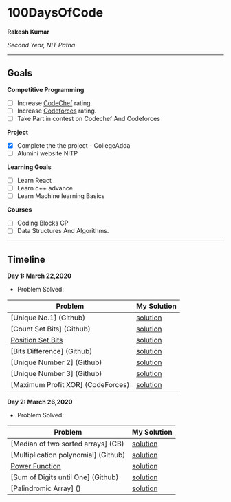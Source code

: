 # 100DaysOfCode

**Rakesh Kumar**

*Second Year, NIT Patna*

---

## Goals

**Competitive Programming**
- [ ] Increase [CodeChef](https://www.codechef.com/users/rashakdude) rating.
- [ ] Increase [Codeforces](https://codeforces.com/profile/RajatAgrawal) rating.
- [ ] Take Part in contest on Codechef And Codeforces

**Project**
- [x] Complete the the project - CollegeAdda
- [ ] Alumini website NITP

**Learning Goals**
- [ ] Learn React
- [ ] Learn c++ advance
- [ ] Learn Machine learning Basics

**Courses**
- [ ] Coding Blocks CP
- [ ] Data Structures And Algorithms.

---

## Timeline

**Day 1: March 22,2020**

- Problem Solved:

|**Problem**| **My Solution**|
|-----------|----------------|
| [Unique No.1] (Github) | [solution](https://github.com/rk9155/100DaysOfCode/blob/master/UniqueNo1.java)|
| [Count Set Bits] (Github) | [solution](https://github.com/rk9155/100DaysOfCode/blob/master/BitsProblem/Countsetbits.java)|
| [Position Set Bits](Github) | [solution](https://github.com/rk9155/100DaysOfCode/blob/master/BitsProblem/PositionSetBits.java)|
| [Bits Difference] (Github) | [solution](https://github.com/rk9155/100DaysOfCode/blob/master/BitsProblem/BitDifference.java)|
| [Unique Number 2] (Github) | [solution](https://github.com/rk9155/100DaysOfCode/blob/master/UniQueNo2.java)|
| [Unique Number 3] (Github) | [solution](https://github.com/rk9155/100DaysOfCode/blob/master/UniQueNo3.java)|
| [Maximum Profit XOR] (CodeForces) | [solution](https://github.com/rk9155/100DaysOfCode/blob/master/MaxXoR.java)|


**Day 2: March 26,2020**

- Problem Solved:

|**Problem**| **My Solution**|
|-----------|----------------|
| [Median of two sorted arrays] (CB) | [solution](https://github.com/rk9155/100DaysOfCode/blob/master/MedianOfTwoSortedarray.java)|
| [Multiplication polynomial] (Github) | [solution](https://github.com/rk9155/100DaysOfCode/blob/master/MultiplicationOfPolynomial.java)|
| [Power Function](CB) | [solution](https://github.com/rk9155/100DaysOfCode/blob/master/Power.cpp)|
| [Sum of Digits until One] (Github) | [solution](https://github.com/rk9155/100DaysOfCode/blob/master/SumOfDigitsUntilOne.java)|
| [Palindromic Array] () | [solution](https://github.com/rk9155/100DaysOfCode/blob/master/PalindromicArray.java)|

